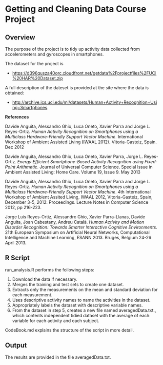 
# Getting and Cleaning Data Course Project

## Overview

The purpose of the project is to tidy up activity data collected from accelerometers and gyroscopes in smartphones.

The dataset for the project is

  - https://d396qusza40orc.cloudfront.net/getdata%2Fprojectfiles%2FUCI%20HAR%20Dataset.zip

A full description of the dateset is provided at the site where the data is obtained:

  - http://archive.ics.uci.edu/ml/datasets/Human+Activity+Recognition+Using+Smartphones
  

**References**

Davide Anguita, Alessandro Ghio, Luca Oneto, Xavier Parra and Jorge L. Reyes-Ortiz. *Human Activity Recognition on Smartphones using a Multiclass Hardware-Friendly Support Vector Machine*. International Workshop of Ambient Assisted Living (IWAAL 2012). Vitoria-Gasteiz, Spain. Dec 2012

Davide Anguita, Alessandro Ghio, Luca Oneto, Xavier Parra, Jorge L. Reyes-Ortiz. *Energy Efficient Smartphone-Based Activity Recognition using Fixed-Point Arithmetic*. Journal of Universal Computer Science. Special Issue in Ambient Assisted Living: Home Care. Volume 19, Issue 9. May 2013

Davide Anguita, Alessandro Ghio, Luca Oneto, Xavier Parra and Jorge L. Reyes-Ortiz. *Human Activity Recognition on Smartphones using a Multiclass Hardware-Friendly Support Vector Machine*. 4th International Workshop of Ambient Assited Living, IWAAL 2012, Vitoria-Gasteiz, Spain, December 3-5, 2012. Proceedings. Lecture Notes in Computer Science 2012, pp 216-223.

Jorge Luis Reyes-Ortiz, Alessandro Ghio, Xavier Parra-Llanas, Davide Anguita, Joan Cabestany, Andreu Català. *Human Activity and Motion Disorder Recognition: Towards Smarter Interactive Cognitive Environments*. 21th European Symposium on Artificial Neural Networks, Computational Intelligence and Machine Learning, ESANN 2013. Bruges, Belgium 24-26 April 2013.

## R Script

run_analysis.R performs the following steps:

1. Download the data if necessary.
2. Merges the training and test sets to create one dataset.
3. Extracts only the measurements on the mean and standard deviation for each measurement.
4. Uses descriptive activity names to name the activities in the dataset.
5. Appropriately labels the dataset with descriptive variable names.
6. From the dataset in step 5, creates a new file named averagedData.txt., which contents independent tidied dataset with the average of each variable for each activity and each subject.

CodeBook.md explains the structure of the script in more detail.

## Output
The results are provided in the file averagedData.txt.
